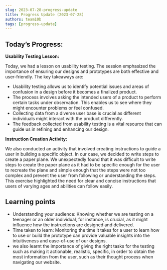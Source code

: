 ```yaml
---
slug: 2023-07-28-progress-update
title: Progress Update (2023-07-28)
authors: team10b
tags: [progress-update]
---
```


## Today’s Progress:

**Usability Testing Lesson:**

Today, we had a lesson on usability testing. The session emphasized the importance of ensuring our designs and prototypes are both effective and user-friendly. The key takeaways are:

- Usability testing allows us to identify potential issues and areas of confusion in a design before it becomes a finalized product.
- The process involves asking the intended users of a product to perform certain tasks under observation. This enables us to see where they might encounter problems or feel confused.
- Collecting data from a diverse user base is crucial as different individuals might interact with the product differently.
- The feedback collected from usability testing is a vital resource that can guide us in refining and enhancing our design.

**Instruction Creation Activity:**

We also conducted an activity that involved creating instructions to guide a user in building a specific object. In our case, we decided to write steps to create a paper plane. We unexpectedly found that it was difficult to write steps to create the paper plane as it had to be specific enough for the user to recreate the plane and simple enough that the steps were not too complex and prevent the user from following or understanding the steps. This exercise highlighted the need for clear and concise instructions that users of varying ages and abilities can follow easily.

## Learning points

- Understanding your audience: Knowing whether we are testing on a teenager or an older individual, for instance, is crucial, as it might influence how the instructions are designed and delivered.
- Time taken to learn: Monitoring the time it takes for a user to learn how to use or build the prototype can provide valuable insights into the intuitiveness and ease-of-use of our designs.
- we also learnt the importance of giving the right tasks for the testing such as making it actionable, realistic, specific, in order to obtain the most information from the user, such as their thought process when navigating our website.
